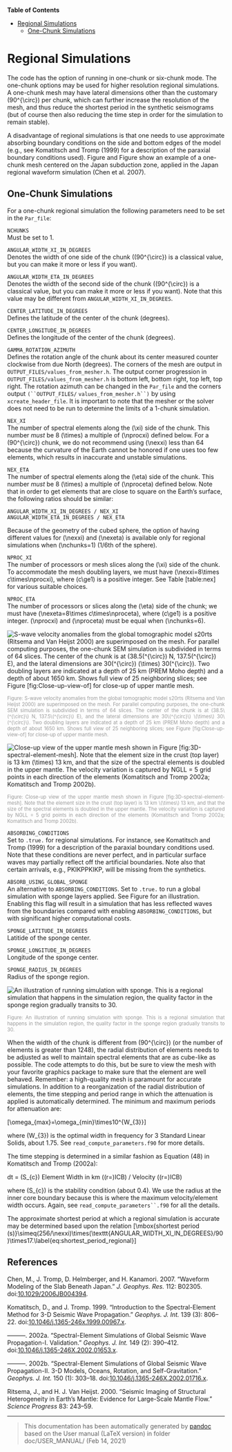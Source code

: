 **Table of Contents**

-   [Regional Simulations](#regional-simulations)
    -   [One-Chunk Simulations](#one-chunk-simulations)

Regional Simulations
====================

The code has the option of running in one-chunk or six-chunk mode. The one-chunk options may be used for higher resolution regional simulations. A one-chunk mesh may have lateral dimensions other than the customary \(90^{\circ}\) per chunk, which can further increase the resolution of the mesh, and thus reduce the shortest period in the synthetic seismograms (but of course then also reducing the time step in order for the simulation to remain stable).

A disadvantage of regional simulations is that one needs to use approximate absorbing boundary conditions on the side and bottom edges of the model (e.g., see Komatitsch and Tromp (1999) for a description of the paraxial boundary conditions used). Figure and Figure show an example of a one-chunk mesh centered on the Japan subduction zone, applied in the Japan regional waveform simulation (Chen et al. 2007).

One-Chunk Simulations
---------------------

For a one-chunk regional simulation the following parameters need to be set in the `Par_file`:

<span>`NCHUNKS`</span>  
Must be set to 1.

<span>`ANGULAR_WIDTH_XI_IN_DEGREES`</span>  
Denotes the width of one side of the chunk (\(90^{\circ}\) is a classical value, but you can make it more or less if you want).

<span>`ANGULAR_WIDTH_ETA_IN_DEGREES`</span>  
Denotes the width of the second side of the chunk (\(90^{\circ}\) is a classical value, but you can make it more or less if you want). Note that this value may be different from `ANGULAR_WIDTH_XI_IN_DEGREES`.

<span>`CENTER_LATITUDE_IN_DEGREES`</span>  
Defines the latitude of the center of the chunk (degrees).

<span>`CENTER_LONGITUDE_IN_DEGREES`</span>  
Defines the longitude of the center of the chunk (degrees).

<span>`GAMMA_ROTATION_AZIMUTH`</span>  
Defines the rotation angle of the chunk about its center measured counter clockwise from due North (degrees). The corners of the mesh are output in `OUTPUT_FILES/values_from_mesher.h`. The output corner progression in `OUTPUT_FILES/values_from_mesher.h` is bottom left, bottom right, top left, top right. The rotation azimuth can be changed in the `Par_file` and the corners output `(``OUTPUT_FILES/`
`values_from_mesher.h``)` by using<span> </span>`xcreate_header_file`. It is important to note that the mesher or the solver does not need to be run to determine the limits of a 1-chunk simulation.

<span>`NEX_XI`</span>  
The number of spectral elements along the \(\xi\) side of the chunk. This number *must* be 8 \(\times\) a multiple of \(\nprocxi\) defined below. For a \(90^{\circ}\) chunk, we do not recommend using \(\nexxi\) less than 64 because the curvature of the Earth cannot be honored if one uses too few elements, which results in inaccurate and unstable simulations.

<span>`NEX_ETA`</span>  
The number of spectral elements along the \(\eta\) side of the chunk. This number *must* be 8 \(\times\) a multiple of \(\nproceta\) defined below. Note that in order to get elements that are close to square on the Earth’s surface, the following ratios should be similar:

    ANGULAR_WIDTH_XI_IN_DEGREES / NEX_XI
    ANGULAR_WIDTH_ETA_IN_DEGREES / NEX_ETA

Because of the geometry of the cubed sphere, the option of having different values for \(\nexxi\) and \(\nexeta\) is available only for regional simulations when \(\nchunks=1\) (1/6th of the sphere).

<span>`NPROC_XI`</span>  
The number of processors or mesh slices along the \(\xi\) side of the chunk. To accommodate the mesh doubling layers, we must have \(\nexxi=8\times c\times\nprocxi\), where \(c\ge1\) is a positive integer. See Table [table:nex] for various suitable choices.

<span>`NPROC_ETA`</span>  
The number of processors or slices along the \(\eta\) side of the chunk; we must have \(\nexeta=8\times c\times\nproceta\), where \(c\ge1\) is a positive integer. \(\nprocxi\) and \(\nproceta\) must be equal when \(\nchunks=6\).

![S-wave velocity anomalies from the global tomographic model s20rts (Ritsema and <span>Van Heijst</span> 2000) are superimposed on the mesh. For parallel computing purposes, the one-chunk SEM simulation is subdivided in terms of 64 slices. The center of the chunk is at (38.5\(^{\circ}\) N, 137.5\(^{\circ}\) E), and the lateral dimensions are 30\(^{\circ}\) \(\times\) 30\(^{\circ}\). Two doubling layers are indicated at a depth of 25 km (PREM Moho depth) and a depth of about 1650 km. Shows full view of 25 neighboring slices; see Figure [fig:Close-up-view-of] for close-up of upper mantle mesh.<span data-label="fig:3D-spectral-element-mesh"></span>](figures/fig5a.jpg)
<div class="figcaption" style="text-align:justify;font-size:80%"><span style="color:#9A9A9A">Figure: S-wave velocity anomalies from the global tomographic model s20rts (Ritsema and <span>Van Heijst</span> 2000) are superimposed on the mesh. For parallel computing purposes, the one-chunk SEM simulation is subdivided in terms of 64 slices. The center of the chunk is at (38.5\(^{\circ}\) N, 137.5\(^{\circ}\) E), and the lateral dimensions are 30\(^{\circ}\) \(\times\) 30\(^{\circ}\). Two doubling layers are indicated at a depth of 25 km (PREM Moho depth) and a depth of about 1650 km. Shows full view of 25 neighboring slices; see Figure [fig:Close-up-view-of] for close-up of upper mantle mesh.<span data-label="fig:3D-spectral-element-mesh"></span></span></div>

![Close-up view of the upper mantle mesh shown in Figure [fig:3D-spectral-element-mesh]. Note that the element size in the crust (top layer) is 13 km \(\times\) 13 km, and that the size of the spectral elements is doubled in the upper mantle. The velocity variation is captured by NGLL = 5 grid points in each direction of the elements (Komatitsch and Tromp 2002a; Komatitsch and Tromp 2002b).<span data-label="fig:Close-up-view-of"></span>](figures/fig5b.jpg)
<div class="figcaption" style="text-align:justify;font-size:80%"><span style="color:#9A9A9A">Figure: Close-up view of the upper mantle mesh shown in Figure [fig:3D-spectral-element-mesh]. Note that the element size in the crust (top layer) is 13 km \(\times\) 13 km, and that the size of the spectral elements is doubled in the upper mantle. The velocity variation is captured by NGLL = 5 grid points in each direction of the elements (Komatitsch and Tromp 2002a; Komatitsch and Tromp 2002b).<span data-label="fig:Close-up-view-of"></span></span></div>

<span>`ABSORBING_CONDITIONS`</span>  
Set to `.true.`<span> </span>for regional simulations. For instance, see Komatitsch and Tromp (1999) for a description of the paraxial boundary conditions used. Note that these conditions are never perfect, and in particular surface waves may partially reflect off the artificial boundaries. Note also that certain arrivals, e.g., PKIKPPKIKP, will be missing from the synthetics.

<span>`ABSORB_USING_GLOBAL_SPONGE`</span>  
An alternative to <span>`ABSORBING_CONDITIONS`</span>. Set to `.true.` to run a global simulation with sponge layers applied. See Figure for an illustration. Enabling this flag will result in a simulation that has less reflected waves from the boundaries compared with enabling <span>`ABSORBING_CONDITIONS`</span>, but with significant higher computational costs.

<span>`SPONGE_LATITUDE_IN_DEGREES`</span>  
Latitide of the sponge center.

<span>`SPONGE_LONGITUDE_IN_DEGREES`</span>  
Longitude of the sponge center.

<span>`SPONGE_RADIUS_IN_DEGREES`</span>  
Radius of the sponge region.

![An illustration of running simulation with sponge. This is a regional simulation that happens in the simulation region, the quality factor in the sponge region gradually transits to 30.<span data-label="fig:Sponge-illustration"></span>](figures/fig6.jpg)
<div class="figcaption" style="text-align:justify;font-size:80%"><span style="color:#9A9A9A">Figure: An illustration of running simulation with sponge. This is a regional simulation that happens in the simulation region, the quality factor in the sponge region gradually transits to 30.<span data-label="fig:Sponge-illustration"></span></span></div>

When the width of the chunk is different from \(90^{\circ}\) (or the number of elements is greater than 1248), the radial distribution of elements needs to be adjusted as well to maintain spectral elements that are as cube-like as possible. The code attempts to do this, but be sure to view the mesh with your favorite graphics package to make sure that the element are well behaved. Remember: a high-quality mesh is paramount for accurate simulations. In addition to a reorganization of the radial distribution of elements, the time stepping and period range in which the attenuation is applied is automatically determined. The minimum and maximum periods for attenuation are:

\[\omega_{max}=\omega_{min}\times10^{W_{3}}\]

where \(W_{3}\) is the optimal width in frequency for 3 Standard Linear Solids, about 1.75. See `read_compute_parameters.f90` for more details.

The time stepping is determined in a similar fashion as Equation (48) in Komatitsch and Tromp (2002a):

dt = \(S_{c}\) Element Width in km (\(r=\)ICB) / Velocity (\(r=\)ICB)

where \(S_{c}\) is the stability condition (about 0.4). We use the radius at the inner core boundary because this is where the maximum velocity/element width occurs. Again, see `read_compute_parameters``.f90` for all the details.

The approximate shortest period at which a regional simulation is accurate may be determined based upon the relation \[\mbox{shortest period (s)}\simeq(256/\nexxi)\times(\texttt{ANGULAR\_WIDTH\_XI\_IN\_DEGREES}/90)\times17.\label{eq:shortest_period_regional}\]

References
----------

Chen, M., J. Tromp, D. Helmberger, and H. Kanamori. 2007. “Waveform Modeling of the Slab Beneath Japan.” *J. Geophys. Res.* 112: B02305. doi:[10.1029/2006JB004394](http://dx.doi.org/10.1029/2006JB004394).

Komatitsch, D., and J. Tromp. 1999. “Introduction to the Spectral-Element Method for 3-D Seismic Wave Propagation.” *Geophys. J. Int.* 139 (3): 806–22. doi:[10.1046/j.1365-246x.1999.00967.x](http://dx.doi.org/10.1046/j.1365-246x.1999.00967.x).

———. 2002a. “Spectral-Element Simulations of Global Seismic Wave Propagation-I. Validation.” *Geophys. J. Int.* 149 (2): 390–412. doi:[10.1046/j.1365-246X.2002.01653.x](http://dx.doi.org/10.1046/j.1365-246X.2002.01653.x).

———. 2002b. “Spectral-Element Simulations of Global Seismic Wave Propagation-II. 3-D Models, Oceans, Rotation, and Self-Gravitation.” *Geophys. J. Int.* 150 (1): 303–18. doi:[10.1046/j.1365-246X.2002.01716.x](http://dx.doi.org/10.1046/j.1365-246X.2002.01716.x).

Ritsema, J., and H. J. <span>Van Heijst</span>. 2000. “Seismic Imaging of Structural Heterogeneity in Earth’s Mantle: Evidence for Large-Scale Mantle Flow.” *Science Progress* 83: 243–59.

-----
> This documentation has been automatically generated by [pandoc](http://www.pandoc.org)
> based on the User manual (LaTeX version) in folder doc/USER_MANUAL/
> (Feb 14, 2021)


